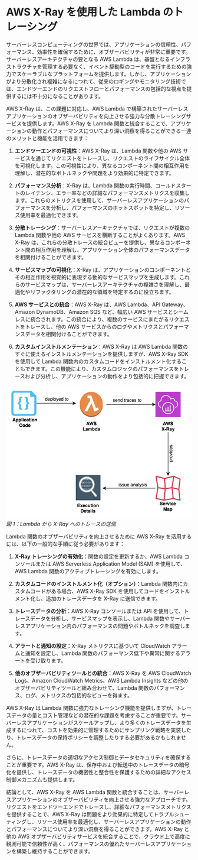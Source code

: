# AWS X-Ray を使用した Lambda のトレーシング

サーバーレスコンピューティングの世界では、アプリケーションの信頼性、パフォーマンス、効率性を確保するために、オブザーバビリティが非常に重要です。サーバーレスアーキテクチャの要となる AWS Lambda は、基盤となるインフラストラクチャを管理する必要なく、イベント駆動型のコードを実行するための強力でスケーラブルなプラットフォームを提供します。しかし、アプリケーションがより分散化され複雑になるにつれて、従来のロギングやモニタリング技術では、エンドツーエンドのリクエストフローとパフォーマンスの包括的な視点を提供するには不十分になることがあります。

AWS X-Ray は、この課題に対応し、AWS Lambda で構築されたサーバーレスアプリケーションのオブザーバビリティを向上させる強力な分散トレーシングサービスを提供します。AWS X-Ray を Lambda 関数と統合することで、アプリケーションの動作とパフォーマンスについてより深い洞察を得ることができる一連のメリットと機能を活用できます：

1. **エンドツーエンドの可視性**：AWS X-Ray は、Lambda 関数や他の AWS サービスを通じてリクエストをトレースし、リクエストのライフサイクル全体を可視化します。この可視性により、異なるコンポーネント間の相互作用を理解し、潜在的なボトルネックや問題をより効果的に特定できます。

2. **パフォーマンス分析**：X-Ray は、Lambda 関数の実行時間、コールドスタートのレイテンシ、エラー率などの詳細なパフォーマンスメトリクスを収集します。これらのメトリクスを使用して、サーバーレスアプリケーションのパフォーマンスを分析し、パフォーマンスのホットスポットを特定し、リソース使用率を最適化できます。

3. **分散トレーシング**：サーバーレスアーキテクチャでは、リクエストが複数の Lambda 関数や他の AWS サービスを横断することがよくあります。AWS X-Ray は、これらの分散トレースの統合ビューを提供し、異なるコンポーネント間の相互作用を理解し、アプリケーション全体のパフォーマンスデータを相関付けることができます。

4. **サービスマップの可視化**：X-Ray は、アプリケーションのコンポーネントとその相互作用を視覚的に表現する動的なサービスマップを生成します。これらのサービスマップは、サーバーレスアーキテクチャの複雑さを理解し、最適化やリファクタリングの潜在的な領域を特定するのに役立ちます。

5. **AWS サービスとの統合**：AWS X-Ray は、AWS Lambda、API Gateway、Amazon DynamoDB、Amazon SQS など、幅広い AWS サービスとシームレスに統合されます。この統合により、複数のサービスにまたがるリクエストをトレースし、他の AWS サービスからのログやメトリクスとパフォーマンスデータを相関付けることができます。

6. **カスタムインストルメンテーション**：AWS X-Ray は AWS Lambda 関数のすぐに使えるインストルメンテーションを提供しますが、AWS X-Ray SDK を使用して Lambda 関数内のカスタムコードをインストルメント化することもできます。この機能により、カスタムロジックのパフォーマンスをトレースおよび分析し、アプリケーションの動作をより包括的に把握できます。

![Lambda Xray](../images/xraylambda.png)
*図 1：Lambda から X-Ray へのトレースの送信*

Lambda 関数のオブザーバビリティを向上させるために AWS X-Ray を活用するには、以下の一般的な手順に従う必要があります：

1. **X-Ray トレーシングの有効化**：関数の設定を更新するか、AWS Lambda コンソールまたは AWS Serverless Application Model (SAM) を使用して、AWS Lambda 関数のアクティブトレーシングを有効にします。

2. **カスタムコードのインストルメント化（オプション）**：Lambda 関数内にカスタムコードがある場合、AWS X-Ray SDK を使用してコードをインストルメント化し、追加のトレースデータを X-Ray に送信できます。

3. **トレースデータの分析**：AWS X-Ray コンソールまたは API を使用して、トレースデータを分析し、サービスマップを表示し、Lambda 関数やサーバーレスアプリケーション内のパフォーマンスの問題やボトルネックを調査します。

4. **アラートと通知の設定**：X-Ray メトリクスに基づいて CloudWatch アラームと通知を設定し、Lambda 関数のパフォーマンス低下や異常に関するアラートを受け取ります。

5. **他のオブザーバビリティツールとの統合**：AWS X-Ray を AWS CloudWatch Logs、Amazon CloudWatch Metrics、AWS Lambda Insights などの他のオブザーバビリティツールと組み合わせて、Lambda 関数のパフォーマンス、ログ、メトリクスの包括的なビューを得ます。

AWS X-Ray は Lambda 関数に強力なトレーシング機能を提供しますが、トレースデータの量とコスト管理などの潜在的な課題を考慮することが重要です。サーバーレスアプリケーションがスケールアップし、より多くのトレースデータを生成するにつれて、コストを効果的に管理するためにサンプリング戦略を実装したり、トレースデータの保持ポリシーを調整したりする必要があるかもしれません。

さらに、トレースデータの適切なアクセス制御とデータセキュリティを確保することが重要です。AWS X-Ray は、保存中および転送中のトレースデータの暗号化を提供し、トレースデータの機密性と整合性を保護するための詳細なアクセス制御メカニズムも提供します。

結論として、AWS X-Ray を AWS Lambda 関数と統合することは、サーバーレスアプリケーションのオブザーバビリティを向上させる強力なアプローチです。リクエストをエンドツーエンドでトレースし、詳細なパフォーマンスメトリクスを提供することで、AWS X-Ray は問題をより効果的に特定してトラブルシューティングし、リソース使用率を最適化し、サーバーレスアプリケーションの動作とパフォーマンスについてより深い洞察を得ることができます。AWS X-Ray と他の AWS オブザーバビリティサービスを統合することで、クラウド上で高度に観測可能で信頼性が高く、パフォーマンスの優れたサーバーレスアプリケーションを構築し維持することができます。
